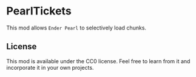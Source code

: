 # PearlTickets

This mod allows `Ender Pearl` to selectively load chunks.

## License

This mod is available under the CC0 license. Feel free to learn from it and incorporate it in your own projects.
